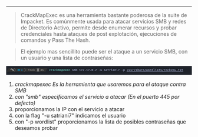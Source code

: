
---------------

>CrackMapExec es una herramienta bastante poderosa de la suite de Impacket. Es comúnmente usada para atacar servicios SMB y redes de Directorio Activo, permite desde enumerar recursos y probar credenciales hasta ataques de post explotación, ejecuciones de comandos y Pass The Hash.

>El ejemplo mas sencillito puede ser el ataque a un servicio SMB, con un usuario y una lista de contraseñas:

![\1](/Attachments/Pasted%20image%2020250604165420.png)
1. _crackmapexec Es la herramienta que usaremos para el ataque contra SMB_
2. _con "smb" especificamos el servicio a atacar (En el puerto 445 por defecto)_
3.  proporcionamos la IP con el servicio a atacar
4. con la flag "-u satriani7" indicamos el usuario
5. con "-p wordlist" proporcionamos la lista de posibles contraseñas que deseamos probar
